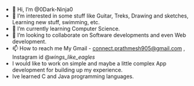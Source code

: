 - 👋 Hi, I’m @0Dark-Ninja0
- 👀 I’m interested in some stuff like Guitar, Treks, Drawing and sketches, Learning new stuff, swimming, etc.
- 🌱 I’m currently learning Computer Science.
- 💞️ I’m looking to collaborate on Software developments and even Web development.
- 📫 How to reach me My Gmail - connect.prathmesh905@gmail.com , Instagram id @_wings_like_eagles_ 
- I would like to work on simple and maybe a little complex App development for building up my experience.
- Ive learned C and Java programming languages.
<!---
0Dark-Ninja0/0Dark-Ninja0 is a ✨ special ✨ repository because its `README.md` (this file) appears on your GitHub profile.
You can click the Preview link to take a look at your changes.
--->
